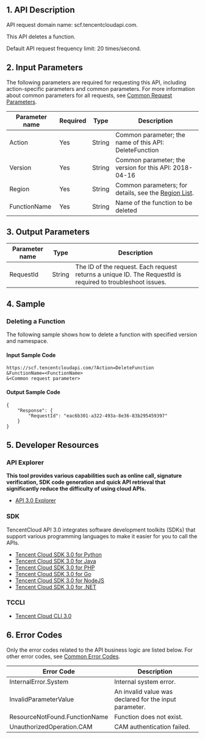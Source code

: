 ## 1. API Description

API request domain name: scf.tencentcloudapi.com.

This API deletes a function.

Default API request frequency limit: 20 times/second.

## 2. Input Parameters

The following parameters are required for requesting this API, including action-specific parameters and common parameters. For more information about common parameters for all requests, see [Common Request Parameters](/document/api/583/17238).

| Parameter name | Required | Type | Description |
|---------|---------|---------|---------|
| Action | Yes | String | Common parameter; the name of this API: DeleteFunction |
| Version | Yes | String | Common parameter; the version for this API: 2018-04-16 |
| Region | Yes | String | Common parameters; for details, see the [Region List](/document/api/583/17238#.E5.9C.B0.E5.9F.9F.E5.88.97.E8.A1.A8). |
| FunctionName | Yes | String | Name of the function to be deleted |

## 3. Output Parameters

| Parameter name | Type | Description |
|---------|---------|---------|
| RequestId | String | The ID of the request. Each request returns a unique ID. The RequestId is required to troubleshoot issues. |

## 4. Sample

### Deleting a Function

The following sample shows how to delete a function with specified version and namespace.

#### Input Sample Code

```
https://scf.tencentcloudapi.com/?Action=DeleteFunction
&FunctionName=<FunctionName>
&<Common request parameter>
```

#### Output Sample Code

```
{
    "Response": {
        "RequestId": "eac6b301-a322-493a-8e36-83b295459397"
    }
}
```


## 5. Developer Resources

### API Explorer

**This tool provides various capabilities such as online call, signature verification, SDK code generation and quick API retrieval that significantly reduce the difficulty of using cloud APIs.**

* [API 3.0 Explorer](https://console.cloud.tencent.com/api/explorer?Product=scf&Version=2018-04-16&Action=DeleteFunction)

### SDK

TencentCloud API 3.0 integrates software development toolkits (SDKs) that support various programming languages to make it easier for you to call the APIs.

* [Tencent Cloud SDK 3.0 for Python](https://github.com/TencentCloud/tencentcloud-sdk-python)
* [Tencent Cloud SDK 3.0 for Java](https://github.com/TencentCloud/tencentcloud-sdk-java)
* [Tencent Cloud SDK 3.0 for PHP](https://github.com/TencentCloud/tencentcloud-sdk-php)
* [Tencent Cloud SDK 3.0 for Go](https://github.com/TencentCloud/tencentcloud-sdk-go)
* [Tencent Cloud SDK 3.0 for NodeJS](https://github.com/TencentCloud/tencentcloud-sdk-nodejs)
* [Tencent Cloud SDK 3.0 for .NET](https://github.com/TencentCloud/tencentcloud-sdk-dotnet)

### TCCLI

* [Tencent Cloud CLI 3.0](https://cloud.tencent.com/document/product/440/6176)

## 6. Error Codes

Only the error codes related to the API business logic are listed below. For other error codes, see [Common Error Codes](/document/api/583/17240#.E5.85.AC.E5.85.B1.E9.94.99.E8.AF.AF.E7.A0.81).

| Error Code | Description |
|---------|---------|
| InternalError.System | Internal system error. |
| InvalidParameterValue | An invalid value was declared for the input parameter.|
| ResourceNotFound.FunctionName | Function does not exist. |
| UnauthorizedOperation.CAM | CAM authentication failed. |

